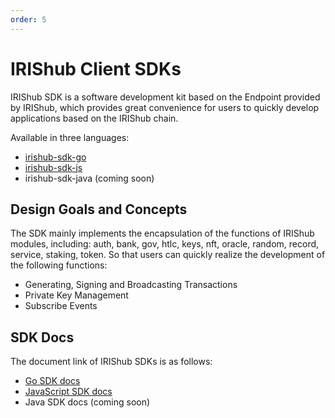 ```yaml
---
order: 5
---
```


# IRIShub Client SDKs

IRIShub SDK is a software development kit based on the Endpoint provided by IRIShub, which provides great convenience for users to quickly develop applications based on the IRIShub chain.

Available in three languages:

- [irishub-sdk-go](https://github.com/irisnet/irishub-sdk-go)
- [irishub-sdk-js](https://github.com/irisnet/irishub-sdk-js)
- irishub-sdk-java (coming soon)

## Design Goals and Concepts

The SDK mainly implements the encapsulation of the functions of IRIShub modules, including: auth, bank, gov, htlc, keys, nft, oracle, random, record, service, staking, token. So that users can quickly realize the development of the following functions:

- Generating, Signing and Broadcasting Transactions
- Private Key Management
- Subscribe Events

## SDK Docs

The document link of IRIShub SDKs is as follows:

- [Go SDK docs](https://github.com/irisnet/irishub-sdk-go/blob/master/README.md)
- [JavaScript SDK docs](https://github.com/irisnet/irishub-sdk-js/blob/master/README.md)
- Java SDK docs (coming soon)
